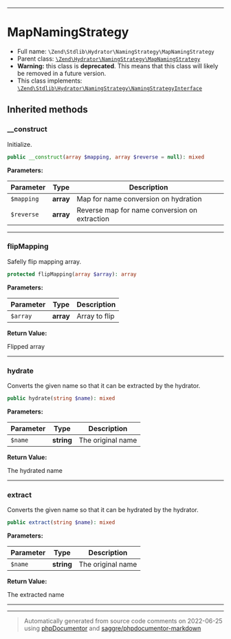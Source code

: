 ***

# MapNamingStrategy





* Full name: `\Zend\Stdlib\Hydrator\NamingStrategy\MapNamingStrategy`
* Parent class: [`\Zend\Hydrator\NamingStrategy\MapNamingStrategy`](../../../Hydrator/NamingStrategy/MapNamingStrategy.md)
* **Warning:** this class is **deprecated**. This means that this class will likely be removed in a future version.
* This class implements:
[`\Zend\Stdlib\Hydrator\NamingStrategy\NamingStrategyInterface`](./NamingStrategyInterface.md)






## Inherited methods


### __construct

Initialize.

```php
public __construct(array $mapping, array $reverse = null): mixed
```








**Parameters:**

| Parameter | Type | Description |
|-----------|------|-------------|
| `$mapping` | **array** | Map for name conversion on hydration |
| `$reverse` | **array** | Reverse map for name conversion on extraction |




***

### flipMapping

Safelly flip mapping array.

```php
protected flipMapping(array $array): array
```








**Parameters:**

| Parameter | Type | Description |
|-----------|------|-------------|
| `$array` | **array** | Array to flip |


**Return Value:**

Flipped array



***

### hydrate

Converts the given name so that it can be extracted by the hydrator.

```php
public hydrate(string $name): mixed
```








**Parameters:**

| Parameter | Type | Description |
|-----------|------|-------------|
| `$name` | **string** | The original name |


**Return Value:**

The hydrated name



***

### extract

Converts the given name so that it can be hydrated by the hydrator.

```php
public extract(string $name): mixed
```








**Parameters:**

| Parameter | Type | Description |
|-----------|------|-------------|
| `$name` | **string** | The original name |


**Return Value:**

The extracted name



***


***
> Automatically generated from source code comments on 2022-06-25 using [phpDocumentor](http://www.phpdoc.org/) and [saggre/phpdocumentor-markdown](https://github.com/Saggre/phpDocumentor-markdown)
